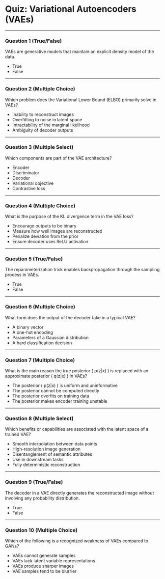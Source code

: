 # Quiz: Variational Autoencoders (VAEs)

---

### Question 1 (True/False)
VAEs are generative models that maintain an explicit density model of the data.

- True
- False

---

### Question 2 (Multiple Choice)
Which problem does the Variational Lower Bound (ELBO) primarily solve in VAEs?

- Inability to reconstruct images  
- Overfitting to noise in latent space  
- Intractability of the marginal likelihood  
- Ambiguity of decoder outputs

---

### Question 3 (Multiple Select)
Which components are part of the VAE architecture?

- Encoder  
- Discriminator  
- Decoder  
- Variational objective  
- Contrastive loss  

---

### Question 4 (Multiple Choice)
What is the purpose of the KL divergence term in the VAE loss?

- Encourage outputs to be binary  
- Measure how well images are reconstructed  
- Penalize deviation from the prior  
- Ensure decoder uses ReLU activation  

---

### Question 5 (True/False)
The reparameterization trick enables backpropagation through the sampling process in VAEs.

- True  
- False

---

### Question 6 (Multiple Choice)
What form does the output of the decoder take in a typical VAE?

- A binary vector  
- A one-hot encoding  
- Parameters of a Gaussian distribution  
- A hard classification decision  

---

### Question 7 (Multiple Choice)
What is the main reason the true posterior \( p(z|x) \) is replaced with an approximate posterior \( q(z|x) \) in VAEs?

- The posterior \( p(z|x) \) is uniform and uninformative  
- The posterior cannot be computed directly  
- The posterior overfits on training data  
- The posterior makes encoder training unstable  

---

### Question 8 (Multiple Select)
Which benefits or capabilities are associated with the latent space of a trained VAE?

- Smooth interpolation between data points  
- High-resolution image generation  
- Disentanglement of semantic attributes  
- Use in downstream tasks  
- Fully deterministic reconstruction

---

### Question 9 (True/False)
The decoder in a VAE directly generates the reconstructed image without involving any probability distribution.

- True  
- False

---

### Question 10 (Multiple Choice)
Which of the following is a recognized weakness of VAEs compared to GANs?

- VAEs cannot generate samples  
- VAEs lack latent variable representations  
- VAEs produce sharper images  
- VAE samples tend to be blurrier  
